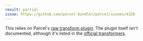 ```yaml
---
result: partial
issue: https://github.com/parcel-bundler/parcel/issues/4320
---
```


This relies on Parcel's [raw transform plugin](https://www.npmjs.com/package/@parcel/transformer-raw). The plugin itself isn't documented, although it's listed in the [official transformers](https://github.com/parcel-bundler/parcel#transformers).
